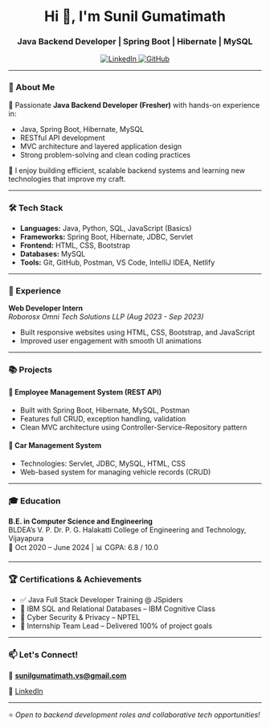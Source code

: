 <h1 align="center">Hi 👋, I'm Sunil Gumatimath</h1>
<h3 align="center">Java Backend Developer | Spring Boot | Hibernate | MySQL</h3>

<p align="center">
  <a href="https://www.linkedin.com/in/sunil-gumatimath-2a6577240/" target="_blank">
    <img src="https://img.shields.io/badge/LinkedIn-blue?style=for-the-badge&logo=linkedin" alt="LinkedIn" />
  </a>
  <a href="https://github.com/sunil-gumatimath" target="_blank">
    <img src="https://img.shields.io/badge/GitHub-black?style=for-the-badge&logo=github" alt="GitHub" />
  </a>
</p>

---

### 🌟 About Me

🚀 Passionate **Java Backend Developer (Fresher)** with hands-on experience in:

- Java, Spring Boot, Hibernate, MySQL
- RESTful API development
- MVC architecture and layered application design
- Strong problem-solving and clean coding practices

🎯 I enjoy building efficient, scalable backend systems and learning new technologies that improve my craft.

---

### 🛠️ Tech Stack

- **Languages:** Java, Python, SQL, JavaScript (Basics)
- **Frameworks:** Spring Boot, Hibernate, JDBC, Servlet
- **Frontend:** HTML, CSS, Bootstrap
- **Databases:** MySQL
- **Tools:** Git, GitHub, Postman, VS Code, IntelliJ IDEA, Netlify

---

### 💼 Experience

**Web Developer Intern**  
*Roborosx Omni Tech Solutions LLP (Aug 2023 - Sep 2023)*  
- Built responsive websites using HTML, CSS, Bootstrap, and JavaScript  
- Improved user engagement with smooth UI animations  

---

### 📚 Projects

#### 🔹 Employee Management System (REST API)
- Built with Spring Boot, Hibernate, MySQL, Postman
- Features full CRUD, exception handling, validation
- Clean MVC architecture using Controller-Service-Repository pattern

#### 🔹 Car Management System
- Technologies: Servlet, JDBC, MySQL, HTML, CSS
- Web-based system for managing vehicle records (CRUD)

---

### 🎓 Education

**B.E. in Computer Science and Engineering**  
BLDEA’s V. P. Dr. P. G. Halakatti College of Engineering and Technology, Vijayapura  
📅 Oct 2020 – June 2024 | 📊 CGPA: 6.8 / 10.0

---

### 🏆 Certifications & Achievements

- ✅ Java Full Stack Developer Training @ JSpiders  
- 🧠 IBM SQL and Relational Databases – IBM Cognitive Class  
- 🔐 Cyber Security & Privacy – NPTEL  
- 👥 Internship Team Lead – Delivered 100% of project goals

---

### 📫 Let's Connect!

📧 **sunilgumatimath.vs@gmail.com** 

🔗 [LinkedIn](https://www.linkedin.com/in/sunil-gumatimath-2a6577240/)

---

⭐ *Open to backend development roles and collaborative tech opportunities!*

